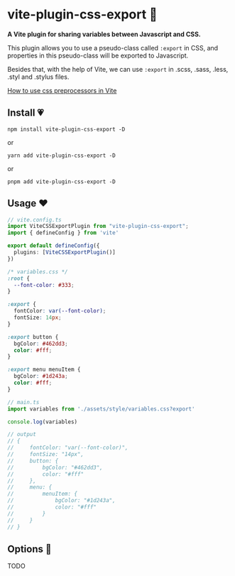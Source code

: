 # vite-plugin-css-export 🤞

**A Vite plugin for sharing variables between Javascript and CSS.**

This plugin allows you to use a pseudo-class called `:export` in CSS, and properties in this pseudo-class will be exported to Javascript.

Besides that, with the help of Vite, we can use `:export` in .scss, .sass, .less, .styl and .stylus files.

[How to use css preprocessors in Vite](https://vitejs.dev/guide/features.html#css-pre-processors)

## Install 💗

``` shell
npm install vite-plugin-css-export -D
```

or

``` shell
yarn add vite-plugin-css-export -D
```

or

``` shell
pnpm add vite-plugin-css-export -D
```

## Usage ❤️

``` typescript
// vite.config.ts
import ViteCSSExportPlugin from "vite-plugin-css-export";
import { defineConfig } from 'vite'

export default defineConfig({
  plugins: [ViteCSSExportPlugin()]
})
```

``` css
/* variables.css */
:root {
  --font-color: #333;
}

:export {
  fontColor: var(--font-color);
  fontSize: 14px;
}

:export button {
  bgColor: #462dd3;
  color: #fff;
}

:export menu menuItem {
  bgColor: #1d243a;
  color: #fff;
}
```

``` typescript
// main.ts
import variables from './assets/style/variables.css?export'

console.log(variables)

// output
// {
//     fontColor: "var(--font-color)",
//     fontSize: "14px",
//     button: {
//         bgColor: "#462dd3",
//         color: "#fff"
//     },
//     menu: {
//         menuItem: {
//             bgColor: "#1d243a",
//             color: "#fff"
//         }
//     }
// }
```

## Options 💖

TODO
